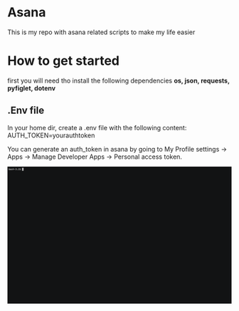 # Asana

This is my repo with asana related scripts to make my life easier


# How to get started

first you will need tho install the following dependencies **os, json, requests, pyfiglet, dotenv**

## .Env file

In your home dir, create a .env file with the following content:
AUTH_TOKEN=yourauthtoken

You can generate an auth_token in asana by going to My Profile settings -> Apps -> Manage Developer Apps -> Personal access token.

![](https://github.com/ldomb/asana/blob/master/asana.gif)
